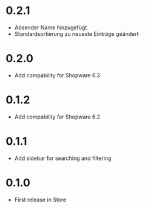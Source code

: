# 0.2.1

* Absender Name hinzugefügt
* Standardsortierung zu neueste Einträge geändert

# 0.2.0

* Add compability for Shopware 6.3

# 0.1.2

* Add compability for Shopware 6.2

# 0.1.1

* Add sidebar for searching and filtering

# 0.1.0

* First release in Store
